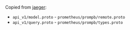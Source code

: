 Copied from [jaeger](https://github.com/jaegertracing/jaeger):

- `api_v1/model.proto` - `prometheus/prompb/remote.proto`
- `api_v1/query.proto` - `prometheus/prompb/types.proto`
